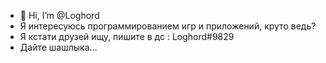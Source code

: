 - 👋 Hi, I’m @Loghord
- Я интересуюсь программированием игр и приложений, круто ведь?
- Я кстати друзей ищу, пишите в дс : Loghord#9829
- Дайте шашлыка...

<!---
Loghord/Loghord is a ✨ special ✨ repository because its `README.md` (this file) appears on your GitHub profile.
You can click the Preview link to take a look at your changes.
--->
